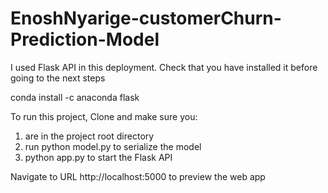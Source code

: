 # EnoshNyarige-customerChurn-Prediction-Model

I used Flask API in this deployment. Check that you have installed it before going to the next steps

conda install -c anaconda flask

To run this project, Clone and make sure you: 
1. are in the project root directory
2. run python model.py to serialize the model
3. python app.py to start the Flask API


Navigate to URL http://localhost:5000 to preview the web app
